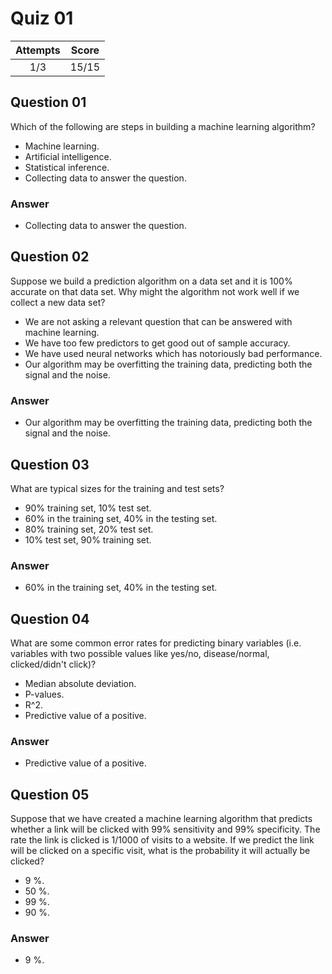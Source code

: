 Quiz 01
=======  

|Attempts|Score|  
|:------:|:---:|  
|   1/3  |15/15|  

Question 01
-----------  
Which of the following are steps in building a machine learning algorithm?  
* Machine learning.  
* Artificial intelligence.  
* Statistical inference.  
* Collecting data to answer the question.  

### Answer  
* Collecting data to answer the question.  

Question 02
-----------  
Suppose we build a prediction algorithm on a data set and it is 100% accurate on that data set. Why might the algorithm not work well if we collect a new data set?  
* We are not asking a relevant question that can be answered with machine learning.  
* We have too few predictors to get good out of sample accuracy.  
* We have used neural networks which has notoriously bad performance.  
* Our algorithm may be overfitting the training data, predicting both the signal and the noise.  

### Answer  
* Our algorithm may be overfitting the training data, predicting both the signal and the noise.  

Question 03  
-----------  
What are typical sizes for the training and test sets?  
* 90% training set, 10% test set.  
* 60% in the training set, 40% in the testing set.  
* 80% training set, 20% test set.  
* 10% test set, 90% training set.  

### Answer  
* 60% in the training set, 40% in the testing set.  

Question 04
-----------  
What are some common error rates for predicting binary variables (i.e. variables with two possible values like yes/no, disease/normal, clicked/didn't click)?  
* Median absolute deviation.  
* P-values.  
* R^2.  
* Predictive value of a positive.  

### Answer  
* Predictive value of a positive.  

Question 05
-----------  
Suppose that we have created a machine learning algorithm that predicts whether a link will be clicked with 99% sensitivity and 99% specificity. The rate the link is clicked is 1/1000 of visits to a website. If we predict the link will be clicked on a specific visit, what is the probability it will actually be clicked?  
* 9 %.  
* 50 %.  
* 99 %.  
* 90 %.  

### Answer  
* 9 %.  